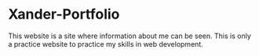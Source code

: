 # Xander-Portfolio
This website is a site where information about me can be seen. This is only a practice website to practice my skills in web development.
